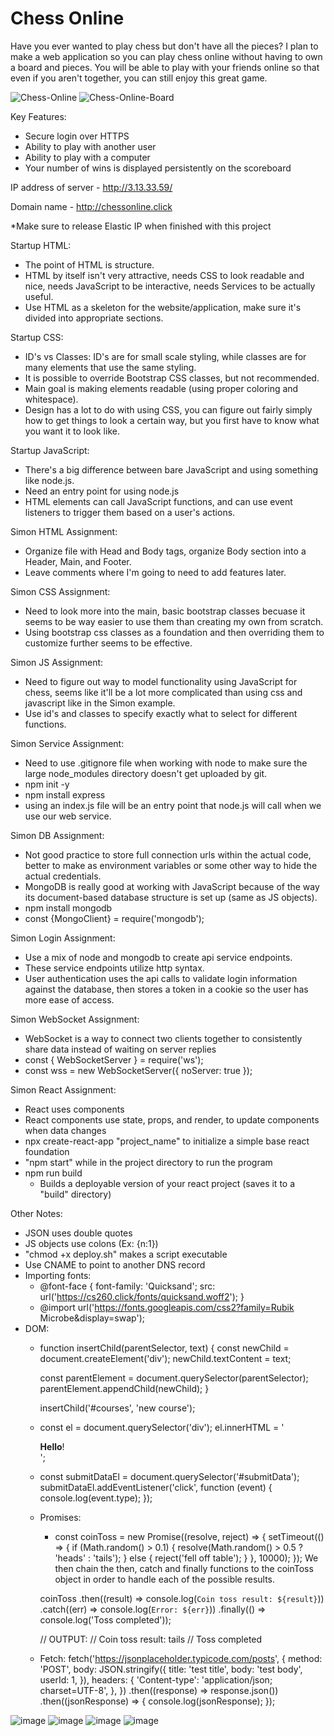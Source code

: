 # Chess Online

Have you ever wanted to play chess but don't have all the pieces? I plan to make a web application so you can play chess online without having to own a board and pieces. You will be able to play with your friends online so that even if you aren't together, you can still enjoy this great game.


![Chess-Online](https://user-images.githubusercontent.com/90023992/215937403-38ea8148-8b58-4ced-8b89-2d66b23f0c6e.png)
![Chess-Online-Board](https://user-images.githubusercontent.com/90023992/215937408-8f10de19-5f9d-4717-8351-8413b3895b40.png)

Key Features:
- Secure login over HTTPS
- Ability to play with another user
- Ability to play with a computer
- Your number of wins is displayed persistently on the scoreboard


IP address of server - http://3.13.33.59/

Domain name - http://chessonline.click

*Make sure to release Elastic IP when finished with this project

Startup HTML:
- The point of HTML is structure.
- HTML by itself isn't very attractive, needs CSS to look readable and nice, needs JavaScript to be interactive, needs Services to be actually useful.
- Use HTML as a skeleton for the website/application, make sure it's divided into appropriate sections.

Startup CSS:
- ID's vs Classes: ID's are for small scale styling, while classes are for many elements that use the same styling.
- It is possible to override Bootstrap CSS classes, but not recommended.
- Main goal is making elements readable (using proper coloring and whitespace).
- Design has a lot to do with using CSS, you can figure out fairly simply how to get things to look a certain way, but you first have to know what you want it to look like.

Startup JavaScript:
- There's a big difference between bare JavaScript and using something like node.js.
- Need an entry point for using node.js
- HTML elements can call JavaScript functions, and can use event listeners to trigger them based on a user's actions.

Simon HTML Assignment:
- Organize file with Head and Body tags, organize Body section into a Header, Main, and Footer.
- Leave comments where I'm going to need to add features later.

Simon CSS Assignment:
- Need to look more into the main, basic bootstrap classes becuase it seems to be way easier to use them than creating my own from scratch.
- Using bootstrap css classes as a foundation and then overriding them to customize further seems to be effective.

Simon JS Assignment:
- Need to figure out way to model functionality using JavaScript for chess, seems like it'll be a lot more complicated than using css and javascript like in the Simon example.
- Use id's and classes to specify exactly what to select for different functions.

Simon Service Assignment:
- Need to use .gitignore file when working with node to make sure the large node_modules directory doesn't get uploaded by git.
- npm init -y
- npm install express
- using an index.js file will be an entry point that node.js will call when we use our web service.

Simon DB Assignment:
- Not good practice to store full connection urls within the actual code, better to make as environment variables or some other way to hide the actual credentials.
- MongoDB is really good at working with JavaScript because of the way its document-based database structure is set up (same as JS objects).
- npm install mongodb
- const {MongoClient} = require('mongodb');

Simon Login Assignment:
- Use a mix of node and mongodb to create api service endpoints.
- These service endpoints utilize http syntax.
- User authentication uses the api calls to validate login information against the database, then stores a token in a cookie so the user has more ease of access.

Simon WebSocket Assignment:
- WebSocket is a way to connect two clients together to consistently share data instead of waiting on server replies
- const { WebSocketServer } = require('ws');
- const wss = new WebSocketServer({ noServer: true });

Simon React Assignment:
- React uses components
- React components use state, props, and render, to update components when data changes
- npx create-react-app "project_name" to initialize a simple base react foundation
- "npm start" while in the project directory to run the program
- npm run build
  - Builds a deployable version of your react project (saves it to a "build" directory)


Other Notes:
- JSON uses double quotes
- JS objects use colons (Ex: {n:1})
- "chmod +x deploy.sh" makes a script executable
- Use CNAME to point to another DNS record
- Importing fonts:
  - @font-face {
    font-family: 'Quicksand';
    src: url('https://cs260.click/fonts/quicksand.woff2');
  }
  - @import url('https://fonts.googleapis.com/css2?family=Rubik Microbe&display=swap');
- DOM:
  -   function insertChild(parentSelector, text) {
        const newChild = document.createElement('div');
        newChild.textContent = text;

        const parentElement = document.querySelector(parentSelector);
        parentElement.appendChild(newChild);
      }

      insertChild('#courses', 'new course');
    - const el = document.querySelector('div');
      el.innerHTML = '<div class="injected"><b>Hello</b>!</div>';
    - const submitDataEl = document.querySelector('#submitData');
      submitDataEl.addEventListener('click', function (event) {
        console.log(event.type);
      });
  - Promises:
    - const coinToss = new Promise((resolve, reject) => {
      setTimeout(() => {
        if (Math.random() > 0.1) {
          resolve(Math.random() > 0.5 ? 'heads' : 'tails');
        } else {
          reject('fell off table');
        }
      }, 10000);
    });
    We then chain the then, catch and finally functions to the coinToss object in order to handle each of the possible results.

    coinToss
      .then((result) => console.log(`Coin toss result: ${result}`))
      .catch((err) => console.log(`Error: ${err}`))
      .finally(() => console.log('Toss completed'));

    // OUTPUT:
    //    Coin toss result: tails
    //    Toss completed
    
  - Fetch:
      fetch('https://jsonplaceholder.typicode.com/posts', {
        method: 'POST',
        body: JSON.stringify({
          title: 'test title',
          body: 'test body',
          userId: 1,
        }),
        headers: {
          'Content-type': 'application/json; charset=UTF-8',
        },
      })
        .then((response) => response.json())
        .then((jsonResponse) => {
          console.log(jsonResponse);
        });

![image](https://user-images.githubusercontent.com/90023992/224163440-894bb48a-eba5-4e87-ab97-c55f6724fe8d.png)
![image](https://user-images.githubusercontent.com/90023992/224166416-c980162b-5873-4ff6-9e78-a8efabf06023.png)
![image](https://user-images.githubusercontent.com/90023992/225480008-78f26ed3-c42e-44a6-91f9-40651a2e99ab.png)
![image](https://user-images.githubusercontent.com/90023992/227111087-d8c9177c-9584-4344-9b7a-9394796f3efb.png)


